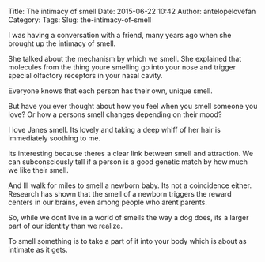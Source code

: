 Title: The intimacy of smell
Date: 2015-06-22 10:42
Author: antelopelovefan
Category: 
Tags: 
Slug: the-intimacy-of-smell

I was having a conversation with a friend, many years ago when she brought up the intimacy of smell.

She talked about the mechanism by which we smell. She explained that molecules from the thing youre smelling go into your nose and trigger special olfactory receptors in your nasal cavity.

Everyone knows that each person has their own, unique smell.

But have you ever thought about how you feel when you smell someone you love? Or how a persons smell changes depending on their mood?

I love Janes smell. Its lovely and taking a deep whiff of her hair is immediately soothing to me.

Its interesting because theres a clear link between smell and attraction. We can subconsciously tell if a person is a good genetic match by how much we like their smell.

And Ill walk for miles to smell a newborn baby. Its not a coincidence either. Research has shown that the smell of a newborn triggers the reward centers in our brains, even among people who arent parents.

So, while we dont live in a world of smells the way a dog does, its a larger part of our identity than we realize.

To smell something is to take a part of it into your body which is about as intimate as it gets.

